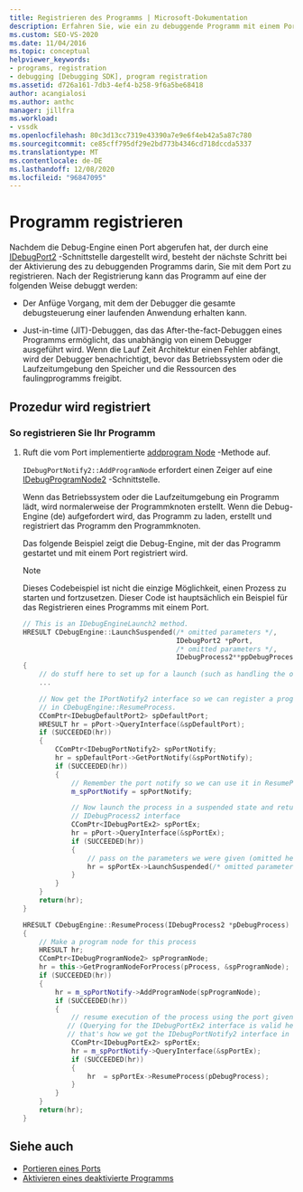 ```yaml
---
title: Registrieren des Programms | Microsoft-Dokumentation
description: Erfahren Sie, wie ein zu debuggende Programm mit einem Port registriert wird, nachdem die Debug-Engine einen Port abruft.
ms.custom: SEO-VS-2020
ms.date: 11/04/2016
ms.topic: conceptual
helpviewer_keywords:
- programs, registration
- debugging [Debugging SDK], program registration
ms.assetid: d726a161-7db3-4ef4-b258-9f6a5be68418
author: acangialosi
ms.author: anthc
manager: jillfra
ms.workload:
- vssdk
ms.openlocfilehash: 80c3d13cc7319e43390a7e9e6f4eb42a5a87c780
ms.sourcegitcommit: ce85cff795df29e2bd773b4346cd718dccda5337
ms.translationtype: MT
ms.contentlocale: de-DE
ms.lasthandoff: 12/08/2020
ms.locfileid: "96847095"
---
```

# <a name="register-the-program"></a>Programm registrieren
Nachdem die Debug-Engine einen Port abgerufen hat, der durch eine [IDebugPort2](../../extensibility/debugger/reference/idebugport2.md) -Schnittstelle dargestellt wird, besteht der nächste Schritt bei der Aktivierung des zu debuggenden Programms darin, Sie mit dem Port zu registrieren. Nach der Registrierung kann das Programm auf eine der folgenden Weise debuggt werden:

- Der Anfüge Vorgang, mit dem der Debugger die gesamte debugsteuerung einer laufenden Anwendung erhalten kann.

- Just-in-time (JIT)-Debuggen, das das After-the-fact-Debuggen eines Programms ermöglicht, das unabhängig von einem Debugger ausgeführt wird. Wenn die Lauf Zeit Architektur einen Fehler abfängt, wird der Debugger benachrichtigt, bevor das Betriebssystem oder die Laufzeitumgebung den Speicher und die Ressourcen des faulingprogramms freigibt.

## <a name="registering-procedure"></a>Prozedur wird registriert

### <a name="to-register-your-program"></a>So registrieren Sie Ihr Programm

1. Ruft die vom Port implementierte [addprogram Node](../../extensibility/debugger/reference/idebugportnotify2-addprogramnode.md) -Methode auf.

     `IDebugPortNotify2::AddProgramNode` erfordert einen Zeiger auf eine [IDebugProgramNode2](../../extensibility/debugger/reference/idebugprogramnode2.md) -Schnittstelle.

     Wenn das Betriebssystem oder die Laufzeitumgebung ein Programm lädt, wird normalerweise der Programmknoten erstellt. Wenn die Debug-Engine (de) aufgefordert wird, das Programm zu laden, erstellt und registriert das Programm den Programmknoten.

     Das folgende Beispiel zeigt die Debug-Engine, mit der das Programm gestartet und mit einem Port registriert wird.

    > [!NOTE]
    > Dieses Codebeispiel ist nicht die einzige Möglichkeit, einen Prozess zu starten und fortzusetzen. Dieser Code ist hauptsächlich ein Beispiel für das Registrieren eines Programms mit einem Port.

    ```cpp
    // This is an IDebugEngineLaunch2 method.
    HRESULT CDebugEngine::LaunchSuspended(/* omitted parameters */,
                                          IDebugPort2 *pPort,
                                          /* omitted parameters */,
                                          IDebugProcess2**ppDebugProcess)
    {
        // do stuff here to set up for a launch (such as handling the other parameters)
        ...

        // Now get the IPortNotify2 interface so we can register a program node
        // in CDebugEngine::ResumeProcess.
        CComPtr<IDebugDefaultPort2> spDefaultPort;
        HRESULT hr = pPort->QueryInterface(&spDefaultPort);
        if (SUCCEEDED(hr))
        {
            CComPtr<IDebugPortNotify2> spPortNotify;
            hr = spDefaultPort->GetPortNotify(&spPortNotify);
            if (SUCCEEDED(hr))
            {
                // Remember the port notify so we can use it in ResumeProcess.
                m_spPortNotify = spPortNotify;

                // Now launch the process in a suspended state and return the
                // IDebugProcess2 interface
                CComPtr<IDebugPortEx2> spPortEx;
                hr = pPort->QueryInterface(&spPortEx);
                if (SUCCEEDED(hr))
                {
                    // pass on the parameters we were given (omitted here)
                    hr = spPortEx->LaunchSuspended(/* omitted parameters */,ppDebugProcess)
                }
            }
        }
        return(hr);
    }

    HRESULT CDebugEngine::ResumeProcess(IDebugProcess2 *pDebugProcess)
    {
        // Make a program node for this process
        HRESULT hr;
        CComPtr<IDebugProgramNode2> spProgramNode;
        hr = this->GetProgramNodeForProcess(pProcess, &spProgramNode);
        if (SUCCEEDED(hr))
        {
            hr = m_spPortNotify->AddProgramNode(spProgramNode);
            if (SUCCEEDED(hr))
            {
                // resume execution of the process using the port given to us earlier.
               // (Querying for the IDebugPortEx2 interface is valid here since
               // that's how we got the IDebugPortNotify2 interface in the first place.)
                CComPtr<IDebugPortEx2> spPortEx;
                hr = m_spPortNotify->QueryInterface(&spPortEx);
                if (SUCCEEDED(hr))
                {
                    hr  = spPortEx->ResumeProcess(pDebugProcess);
                }
            }
        }
        return(hr);
    }

    ```

## <a name="see-also"></a>Siehe auch
- [Portieren eines Ports](../../extensibility/debugger/getting-a-port.md)
- [Aktivieren eines deaktivierte Programms](../../extensibility/debugger/enabling-a-program-to-be-debugged.md)
